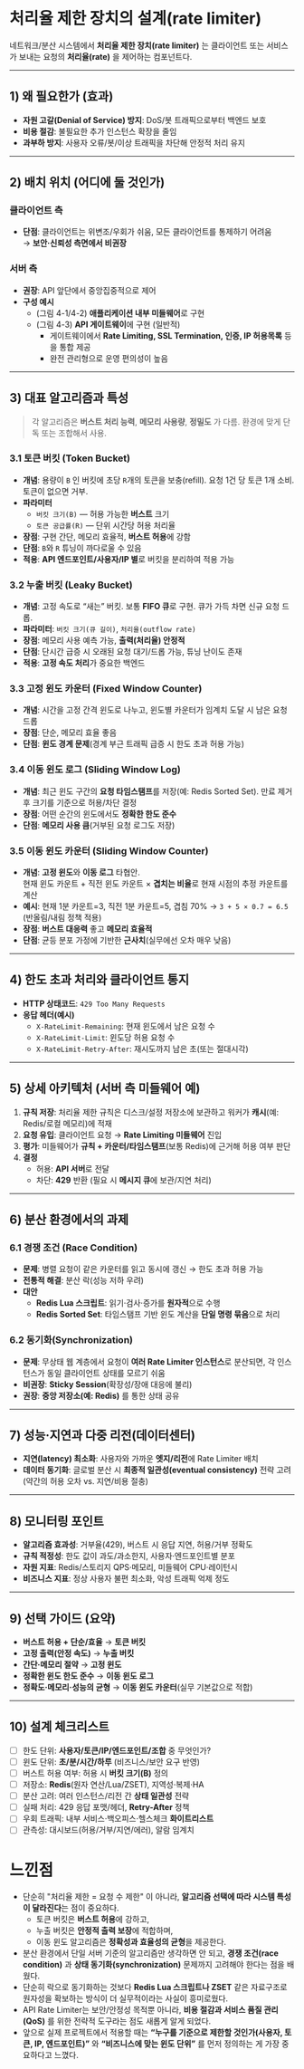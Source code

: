 # 처리율 제한 장치의 설계(rate limiter)

네트워크/분산 시스템에서 **처리율 제한 장치(rate limiter)** 는 클라이언트 또는 서비스가 보내는 요청의 **처리율(rate)** 을 제어하는 컴포넌트다.

---

## 1) 왜 필요한가 (효과)

- **자원 고갈(Denial of Service) 방지**: DoS/봇 트래픽으로부터 백엔드 보호
- **비용 절감**: 불필요한 추가 인스턴스 확장을 줄임
- **과부하 방지**: 사용자 오류/봇/이상 트래픽을 차단해 안정적 처리 유지

---

## 2) 배치 위치 (어디에 둘 것인가)

### 클라이언트 측
- **단점**: 클라이언트는 위변조/우회가 쉬움, 모든 클라이언트를 통제하기 어려움  
→ **보안·신뢰성 측면에서 비권장**

### 서버 측
- **권장**: API 앞단에서 중앙집중적으로 제어
- **구성 예시**
  - (그림 4-1/4-2) **애플리케이션 내부 미들웨어**로 구현
  - (그림 4-3) **API 게이트웨이**에 구현 (일반적)
    - 게이트웨이에서 **Rate Limiting, SSL Termination, 인증, IP 허용목록** 등을 통합 제공
    - 완전 관리형으로 운영 편의성이 높음

---

## 3) 대표 알고리즘과 특성

> 각 알고리즘은 **버스트 처리 능력**, **메모리 사용량**, **정밀도** 가 다름. 환경에 맞게 단독 또는 조합해서 사용.

### 3.1 토큰 버킷 (Token Bucket)
- **개념**: 용량이 `B` 인 버킷에 초당 `R`개의 토큰을 보충(refill). 요청 1건 당 토큰 1개 소비. 토큰이 없으면 거부.
- **파라미터**
  - `버킷 크기(B)` — 허용 가능한 **버스트** 크기
  - `토큰 공급률(R)` — 단위 시간당 허용 처리율
- **장점**: 구현 간단, 메모리 효율적, **버스트 허용**에 강함
- **단점**: `B`와 `R` 튜닝이 까다로울 수 있음
- **적용**: **API 엔드포인트/사용자/IP 별**로 버킷을 분리하여 적용 가능

### 3.2 누출 버킷 (Leaky Bucket)
- **개념**: 고정 속도로 “새는” 버킷. 보통 **FIFO 큐**로 구현. 큐가 가득 차면 신규 요청 드롭.
- **파라미터**: `버킷 크기(큐 길이)`, `처리율(outflow rate)`
- **장점**: 메모리 사용 예측 가능, **출력(처리율) 안정적**
- **단점**: 단시간 급증 시 오래된 요청 대기/드롭 가능, 튜닝 난이도 존재
- **적용**: **고정 속도 처리**가 중요한 백엔드

### 3.3 고정 윈도 카운터 (Fixed Window Counter)
- **개념**: 시간을 고정 간격 윈도로 나누고, 윈도별 카운터가 임계치 도달 시 남은 요청 드롭
- **장점**: 단순, 메모리 효율 좋음
- **단점**: **윈도 경계 문제**(경계 부근 트래픽 급증 시 한도 초과 허용 가능)

### 3.4 이동 윈도 로그 (Sliding Window Log)
- **개념**: 최근 윈도 구간의 **요청 타임스탬프**를 저장(예: Redis Sorted Set). 만료 제거 후 크기를 기준으로 허용/차단 결정
- **장점**: 어떤 순간의 윈도에서도 **정확한 한도 준수**
- **단점**: **메모리 사용 큼**(거부된 요청 로그도 저장)

### 3.5 이동 윈도 카운터 (Sliding Window Counter)
- **개념**: **고정 윈도**와 **이동 로그** 타협안.  
  현재 윈도 카운트 + 직전 윈도 카운트 × **겹치는 비율**로 현재 시점의 추정 카운트를 계산
- **예시**: 현재 1분 카운트=3, 직전 1분 카운트=5, 겹침 70% → `3 + 5 × 0.7 = 6.5` (반올림/내림 정책 적용)
- **장점**: **버스트 대응력** 좋고 **메모리 효율적**
- **단점**: 균등 분포 가정에 기반한 **근사치**(실무에선 오차 매우 낮음)

---

## 4) 한도 초과 처리와 클라이언트 통지

- **HTTP 상태코드**: `429 Too Many Requests`
- **응답 헤더(예시)**  
  - `X-RateLimit-Remaining`: 현재 윈도에서 남은 요청 수  
  - `X-RateLimit-Limit`: 윈도당 허용 요청 수  
  - `X-RateLimit-Retry-After`: 재시도까지 남은 초(또는 절대시각)

---

## 5) 상세 아키텍처 (서버 측 미들웨어 예)

1. **규칙 저장**: 처리율 제한 규칙은 디스크/설정 저장소에 보관하고 워커가 **캐시**(예: Redis/로컬 메모리)에 적재
2. **요청 유입**: 클라이언트 요청 → **Rate Limiting 미들웨어** 진입
3. **평가**: 미들웨어가 **규칙 + 카운터/타임스탬프**(보통 Redis)에 근거해 허용 여부 판단
4. **결정**
   - 허용: **API 서버**로 전달
   - 차단: **429** 반환 (필요 시 **메시지 큐**에 보관/지연 처리)

---

## 6) 분산 환경에서의 과제

### 6.1 경쟁 조건 (Race Condition)
- **문제**: 병렬 요청이 같은 카운터를 읽고 동시에 갱신 → 한도 초과 허용 가능
- **전통적 해결**: 분산 락(성능 저하 우려)
- **대안**
  - **Redis Lua 스크립트**: 읽기·검사·증가를 **원자적**으로 수행
  - **Redis Sorted Set**: 타임스탬프 기반 윈도 계산을 **단일 명령 묶음**으로 처리

### 6.2 동기화(Synchronization)
- **문제**: 무상태 웹 계층에서 요청이 **여러 Rate Limiter 인스턴스**로 분산되면, 각 인스턴스가 동일 클라이언트 상태를 모르기 쉬움
- **비권장**: **Sticky Session**(확장성/장애 대응에 불리)
- **권장**: **중앙 저장소(예: Redis)** 를 통한 상태 공유

---

## 7) 성능·지연과 다중 리전(데이터센터)

- **지연(latency) 최소화**: 사용자와 가까운 **엣지/리전**에 Rate Limiter 배치
- **데이터 동기화**: 글로벌 분산 시 **최종적 일관성(eventual consistency)** 전략 고려(약간의 허용 오차 vs. 지연/비용 절충)

---

## 8) 모니터링 포인트

- **알고리즘 효과성**: 거부율(429), 버스트 시 응답 지연, 허용/거부 정확도
- **규칙 적정성**: 한도 값이 과도/과소한지, 사용자·엔드포인트별 분포
- **자원 지표**: Redis/스토리지 QPS·메모리, 미들웨어 CPU·레이턴시
- **비즈니스 지표**: 정상 사용자 불편 최소화, 악성 트래픽 억제 정도

---

## 9) 선택 가이드 (요약)

- **버스트 허용 + 단순/효율** → **토큰 버킷**
- **고정 출력(안정 속도)** → **누출 버킷**
- **간단·메모리 절약** → **고정 윈도**
- **정확한 윈도 한도 준수** → **이동 윈도 로그**
- **정확도·메모리·성능의 균형** → **이동 윈도 카운터**(실무 기본값으로 적합)

---

## 10) 설계 체크리스트

- [ ] 한도 단위: **사용자/토큰/IP/엔드포인트/조합** 중 무엇인가?  
- [ ] 윈도 단위: **초/분/시간/하루** (비즈니스/보안 요구 반영)  
- [ ] 버스트 허용 여부: 허용 시 **버킷 크기(B)** 정의  
- [ ] 저장소: **Redis**(원자 연산/Lua/ZSET), 지역성·복제·HA  
- [ ] 분산 고려: 여러 인스턴스/리전 간 **상태 일관성** 전략  
- [ ] 실패 처리: 429 응답 포맷/헤더, **Retry-After** 정책  
- [ ] 우회 트래픽: 내부 서비스·백오피스·헬스체크 **화이트리스트**  
- [ ] 관측성: 대시보드(허용/거부/지연/에러), 알람 임계치

# 느낀점

- 단순히 "처리율 제한 = 요청 수 제한" 이 아니라, **알고리즘 선택에 따라 시스템 특성이 달라진다**는 점이 중요하다.  
  - 토큰 버킷은 **버스트 허용**에 강하고,  
  - 누출 버킷은 **안정적 출력 보장**에 적합하며,  
  - 이동 윈도 알고리즘은 **정확성과 효율성의 균형**을 제공한다.  
- 분산 환경에서 단일 서버 기준의 알고리즘만 생각하면 안 되고, **경쟁 조건(race condition)** 과 **상태 동기화(synchronization)** 문제까지 고려해야 한다는 점을 배웠다.  
- 단순히 락으로 동기화하는 것보다 **Redis Lua 스크립트나 ZSET** 같은 자료구조로 원자성을 확보하는 방식이 더 실무적이라는 사실이 흥미로웠다.  
- API Rate Limiter는 보안/안정성 목적뿐 아니라, **비용 절감과 서비스 품질 관리(QoS)** 를 위한 전략적 도구라는 점도 새롭게 알게 되었다.  
- 앞으로 실제 프로젝트에서 적용할 때는 **“누구를 기준으로 제한할 것인가(사용자, 토큰, IP, 엔드포인트)”** 와 **“비즈니스에 맞는 윈도 단위”** 를 먼저 정의하는 게 가장 중요하다고 느꼈다.